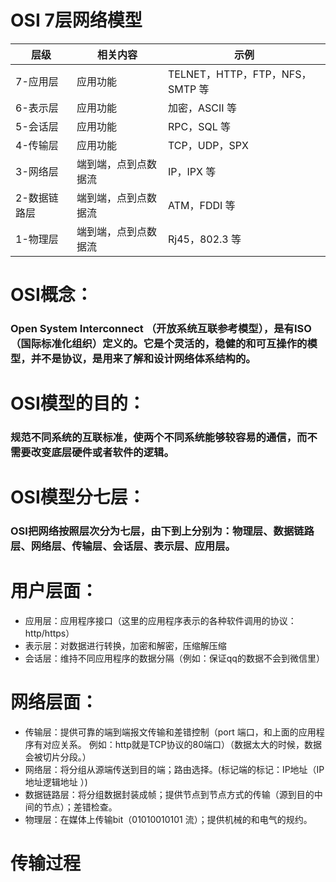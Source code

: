 # OSI 7层网络模型

| 层级         | 相关内容             | 示例                            |
| ------------ | -------------------- | ------------------------------- |
| 7-应用层     | 应用功能             | TELNET，HTTP，FTP，NFS，SMTP 等 |
| 6-表示层     | 应用功能             | 加密，ASCII 等                  |
| 5-会话层     | 应用功能             | RPC，SQL 等                     |
| 4-传输层     | 应用功能             | TCP，UDP，SPX                   |
| 3-网络层     | 端到端，点到点数据流 | IP，IPX 等                      |
| 2-数据链路层 | 端到端，点到点数据流 | ATM，FDDI 等                    |
| 1-物理层     | 端到端，点到点数据流 | Rj45，802.3 等                  |

# OSI概念：

### Open System Interconnect （开放系统互联参考模型），是有ISO（国际标准化组织）定义的。它是个灵活的，稳健的和可互操作的模型，并不是协议，是用来了解和设计网络体系结构的。

# OSI模型的目的：

### 规范不同系统的互联标准，使两个不同系统能够较容易的通信，而不需要改变底层硬件或者软件的逻辑。

# OSI模型分七层：

### OSI把网络按照层次分为七层，由下到上分别为：物理层、数据链路层、网络层、传输层、会话层、表示层、应用层。

# 用户层面：

* 应用层：应用程序接口（这里的应用程序表示的各种软件调用的协议：http/https）
* 表示层：对数据进行转换，加密和解密，压缩解压缩
* 会话层：维持不同应用程序的数据分隔（例如：保证qq的数据不会到微信里）

# 网络层面：

* 传输层：提供可靠的端到端报文传输和差错控制（port 端口，和上面的应用程序有对应关系。 例如：http就是TCP协议的80端口）（数据太大的时候，数据会被切片分段。）
* 网络层：将分组从源端传送到目的端；路由选择。(标记端的标记：IP地址（IP地址逻辑地址  ）)
* 数据链路层：将分组数据封装成帧；提供节点到节点方式的传输（源到目的中间的节点）；差错检查。
* 物理层：在媒体上传输bit（01010010101 流）；提供机械的和电气的规约。

# 传输过程

